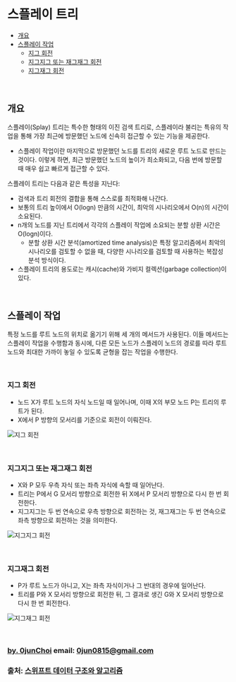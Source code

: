 # 스플레이 트리


* [개요](#개요)
* [스플레이 작업](#스플레이-작업)
    * [지그 회전](#지그-회전)
    * [지그지그 또는 재그재그 회전](#지그지그-또는-재그재그-회전)
    * [지그재그 회전](#지그재그-회전)


&nbsp;
## 개요
스플레이(Splay) 트리는 특수한 형태의 이진 검색 트리로, 스플레이라 불리는 특유의 작업을 통해 가장 최근에 방문했던 노드에 신속히 접근할 수 있는 기능을 제공한다.
* 스플레이 작업이란 마지막으로 방문했던 노드를 트리의 새로운 루트 노드로 만드는 것이다. 이렇게 하면, 최근 방문했던 노드의 높이가 최소화되고, 다음 번에 방문할 때 매우 쉽고 빠르게 접근할 수 있다.


스플레이 트리는 다음과 같은 특성을 지닌다:
* 검색과 트리 회전의 결합을 통해 스스로를 최적화해 나간다.
* 보통의 트리 높이에서 O(logn) 만큼의 시간이, 최악의 시나리오에서 O(n)의 시간이 소요된다.
* n개의 노드를 지닌 트리에서 각각의 스플레이 작업에 소요되는 분할 상환 시간은 O(logn)이다.
    * 분할 상환 시간 분석(amortized time analysis)은 특정 알고리즘에서 최악의 시나리오를 검토할 수 없을 때, 다양한 시나리오를 검토할 때 사용하는 복잡성 분석 방식이다.
* 스플레이 트리의 용도로는 캐시(cache)와 가비지 컬렉션(garbage collection)이 있다.


&nbsp;
## 스플레이 작업
특정 노드를 루트 노드의 위치로 옮기기 위해 세 개의 메서드가 사용된다. 이들 메서드는 스플레이 작업을 수행함과 동시에, 다른 모든 노드가 스플레이 노드의 경로를 따라 루트 노드와 최대한 가까이 놓일 수 있도록 균형을 잡는 작업을 수행한다.


&nbsp;
### 지그 회전
* 노드 X가 루트 노드의 자식 노드일 때 일어나며, 이때 X의 부모 노드 P는 트리의 루트가 된다.
* X에서 P 방향의 모서리를 기준으로 회전이 이뤄진다.


![지그 회전]()


&nbsp;
### 지그지그 또는 재그재그 회전
* X와 P 모두 우측 자식 또는 좌측 자식에 속할 때 일어난다.
* 트리는 P에서 G 모서리 방향으로 회전한 뒤 X에서 P 모서리 방향으로 다시 한 번 회전한다.
* 지그지그는 두 번 연속으로 우측 방향으로 회전하는 것, 재그재그는 두 번 연속으로 좌측 방향으로 회전하는 것을 의미한다.


![지그지그 회전]()


&nbsp;
### 지그재그 회전
* P가 루트 노드가 아니고, X는 좌측 자식이거나 그 반대의 경우에 일어난다.
* 트리를 P와 X 모서리 방향으로 회전한 뒤, 그 결과로 생긴 G와 X 모서리 방향으로 다시 한 번 회전한다.


![지그재그 회전]()


&nbsp;
&nbsp;      
### [by. 0junChoi](https://github.com/0jun0815) email: <0jun0815@gmail.com>
### 출처: [스위프트 데이터 구조와 알고리즘](http://acornpub.co.kr/book/swift-structure-algorithms)
